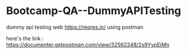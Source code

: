 # Bootcamp-QA--DummyAPITesting
dummy api testing web https://reqres.in/  using postman

here's the link  : https://documenter.getpostman.com/view/32562248/2s9YypEiMn

